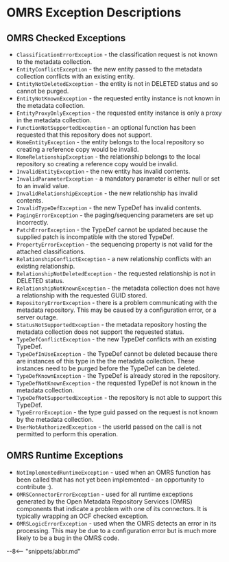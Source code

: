 <!-- SPDX-License-Identifier: CC-BY-4.0 -->
<!-- Copyright Contributors to the ODPi Egeria project. -->

# OMRS Exception Descriptions

## OMRS Checked Exceptions

* `ClassificationErrorException` - the classification request is not known to the metadata collection.
* `EntityConflictException` - the new entity passed to the metadata collection conflicts with an existing entity.
* `EntityNotDeletedException` - the entity is not in DELETED status and so cannot be purged.
* `EntityNotKnownException` - the requested entity instance is not known in the metadata collection.
* `EntityProxyOnlyException` - the requested entity instance is only a proxy in the metadata collection.
* `FunctionNotSupportedException` - an optional function has been requested that this repository does not support.
* `HomeEntityException` - the entity belongs to the local repository so creating a reference copy would be invalid.
* `HomeRelationshipException` - the relationship belongs to the local repository so creating a reference copy would be invalid.
* `InvalidEntityException` - the new entity has invalid contents.
* `InvalidParameterException` - a mandatory parameter is either null or set to an invalid value.
* `InvalidRelationshipException` - the new relationship has invalid contents.
* `InvalidTypeDefException` - the new TypeDef has invalid contents.
* `PagingErrorException` - the paging/sequencing parameters are set up incorrectly.
* `PatchErrorException` - the TypeDef cannot be updated because the supplied patch is incompatible with the stored TypeDef.
* `PropertyErrorException` - the sequencing property is not valid for the attached classifications.
* `RelationshipConflictException` - a new relationship conflicts with an existing relationship.
* `RelationshipNotDeletedException` - the requested relationship is not in DELETED status.
* `RelationshipNotKnownException` - the metadata collection does not have a relationship with the requested GUID stored.
* `RepositoryErrorException` - there is a problem communicating with the metadata repository.
This may be caused by a configuration error, or a server outage.
* `StatusNotSupportedException` - the metadata repository hosting the metadata collection does not support the requested status.
* `TypeDefConflictException` - the new TypeDef conflicts with an existing TypeDef.
* `TypeDefInUseException` - the TypeDef cannot be deleted because there are instances of this type in the
the metadata collection.  These instances need to be purged before the TypeDef can be deleted.
* `TypeDefKnownException` - the TypeDef is already stored in the repository.
* `TypeDefNotKnownException` - the requested TypeDef is not known in the metadata collection.
* `TypeDefNotSupportedException` - the repository is not able to support this TypeDef.
* `TypeErrorException` - the type guid passed on the request is not known by the metadata collection.  
* `UserNotAuthorizedException` - the userId passed on the call is not permitted to perform this operation.

## OMRS Runtime Exceptions

* `NotImplementedRuntimeException` - used when an OMRS function has been called that has not yet
been implemented - an opportunity to contribute :).
* `OMRSConnectorErrorException` - used for all runtime exceptions generated by the
Open Metadata Repository Services (OMRS)
components that indicate a problem with one of its connectors.
It is typically wrapping an OCF checked exception.
* `OMRSLogicErrorException` - used when the OMRS detects an error in its processing.
This may be due to a configuration error but is much more likely to be a bug in the
OMRS code.


--8<-- "snippets/abbr.md"


